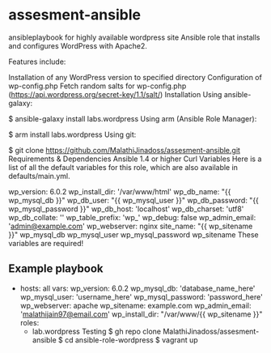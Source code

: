 # assesment-ansible
ansibleplaybook for highly available wordpress site
Ansible role that installs and configures WordPress with Apache2.

Features include:

Installation of any WordPress version to specified directory
Configuration of wp-config.php
Fetch random salts for wp-config.php (https://api.wordpress.org/secret-key/1.1/salt/)
Installation
Using ansible-galaxy:

$ ansible-galaxy install labs.wordpress
Using arm (Ansible Role Manager):

$ arm install labs.wordpress
Using git:

$ git clone https://github.com/MalathiJinadoss/assesment-ansible.git
Requirements & Dependencies
Ansible 1.4 or higher
Curl
Variables
Here is a list of all the default variables for this role, which are also available in defaults/main.yml.

wp_version: 6.0.2
wp_install_dir: '/var/www/html'
wp_db_name: "{{ wp_mysql_db }}"
wp_db_user: "{{ wp_mysql_user }}"
wp_db_password: "{{ wp_mysql_password }}"
wp_db_host: 'localhost'
wp_db_charset: 'utf8'
wp_db_collate: ''
wp_table_prefix: 'wp_'
wp_debug: false
wp_admin_email: 'admin@example.com'
wp_webserver: nginx
site_name: "{{ wp_sitename }}"
wp_mysql_db
wp_mysql_user
wp_mysql_password
wp_sitename
These variables are required!

Example playbook
---
- hosts: all
  vars:
    wp_version: 6.0.2
    wp_mysql_db: 'database_name_here'
    wp_mysql_user: 'username_here'
    wp_mysql_password: 'password_here'
    wp_webserver: apache
    wp_sitename: example.com
    wp_admin_email: 'malathijain97@email.com'
    wp_install_dir: "/var/www/{{ wp_sitename }}"
  roles:
    - lab.wordpress
Testing
$ gh repo clone MalathiJinadoss/assesment-ansible
$ cd ansible-role-wordpress
$ vagrant up